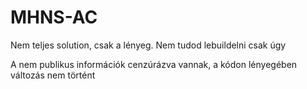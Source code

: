 # MHNS-AC
Nem teljes solution, csak a lényeg.
Nem tudod lebuildelni csak úgy

A nem publikus információk cenzúrázva vannak, a kódon lényegében változás nem történt
